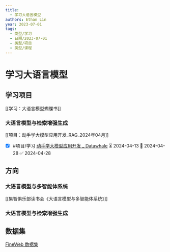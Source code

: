 ```yaml
---
title:
  - 学习大语言模型
authors: Ethan Lin
year: 2023-07-01
tags:
  - 类型/学习
  - 日期/2023-07-01
  - 类型/项目
  - 类型/课程
---
```

# 学习大语言模型


## 学习项目

[[学习：大语言模型蝴蝶书]]


### 大语言模型与检索增强生成 



[[项目：动手学大模型应用开发_RAG_2024年04月]]


- [x] #项目/学习 [动手学大模型应用开发 _ Datawhale](https://datawhalechina.github.io/llm-universe/#/) ⏳ 2024-04-13 📅 2024-04-28 ✅ 2024-04-28




## 方向


### 大语言模型与多智能体系统


[[集智俱乐部读书会《大语言模型与多智能体系统》]]


### 大语言模型与检索增强生成 



## 数据集


[FineWeb 数据集](https://huggingface.co/datasets/HuggingFaceFW/fineweb)


